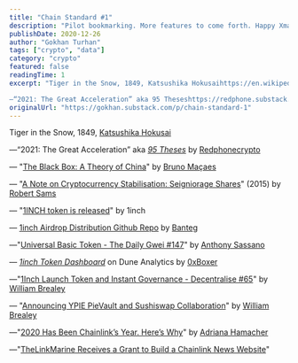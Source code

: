 ```yaml
---
title: "Chain Standard #1"
description: "Pilot bookmarking. More features to come forth. Happy Xmas."
publishDate: 2020-12-26
author: "Gokhan Turhan"
tags: ["crypto", "data"]
category: "crypto"
featured: false
readingTime: 1
excerpt: "Tiger in the Snow, 1849, Katsushika Hokusaihttps://en.wikipedia.org/wiki/Hokusai

—“2021: The Great Acceleration” aka 95 Theseshttps://redphone.substack.com/p/theses-2021 by..."
originalUrl: "https://gokhan.substack.com/p/chain-standard-1"
---
```


Tiger in the Snow, 1849, [Katsushika Hokusai](https://en.wikipedia.org/wiki/Hokusai)

—“2021: The Great Acceleration” aka *[95 Theses](https://redphone.substack.com/p/theses-2021)* by [Redphonecrypto](https://twitter.com/redphonecrypto)

— "[The Black Box: A Theory of China](https://brunomacaes.substack.com/p/the-black-box-a-theory-of-china)" by [Bruno Maçaes](https://twitter.com/MacaesBruno)

— "[A Note on Cryptocurrency Stabilisation: Seigniorage Shares](https://github.com/rmsams/stablecoins/blob/master/paper.pdf)" (2015) by [Robert Sams](https://twitter.com/codedlogic?lang=en)

— "[1INCH token is released](https://1inch-exchange.medium.com/1inch-token-is-released-e69ad69cf3ee)" by 1inch

— [1inch Airdrop Distribution Github Repo](https://gist.github.com/banteg/12708815fb63239d9f28dec5df8641f9) by [Banteg](https://twitter.com/bantg)

—"[Universal Basic Token - The Daily Gwei #147](https://thedailygwei.substack.com/p/universal-basic-token-the-daily-gwei)" by [Anthony Sassano](https://twitter.com/sassal0x)

— *[1inch Token Dashboard](https://duneanalytics.com/0xBoxer/1inch-token)* on Dune Analytics by [0xBoxer](https://twitter.com/0xBoxer)

—"[1Inch Launch Token and Instant Governance - Decentralise #65](https://decentralise.substack.com/p/1inch-launch-token-and-instant-governance)" by [William Brealey](https://twitter.com/Decentralise__)

— "[Announcing YPIE PieVault and Sushiswap Collaboration](https://medium.com/piedao/announcing-ypie-pievault-and-sushiswap-collaboration-a89b102e81e7)" by [William Brealey](https://twitter.com/Decentralise__)

—"[2020 Has Been Chainlink’s Year. Here’s Why](https://decrypt.co/51015/2020-has-been-chainlinks-year-heres-why)" by [Adriana Hamacher](https://twitter.com/AdrianaHamacher)

—"[TheLinkMarine Receives a Grant to Build a Chainlink News Website](https://blog.chain.link/thelinkmarine-receives-a-grant-to-build-a-chainlink-news-website/)"